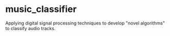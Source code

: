 # music_classifier
Applying digital signal processing techniques to develop "novel algorithms" to classify audio tracks.
